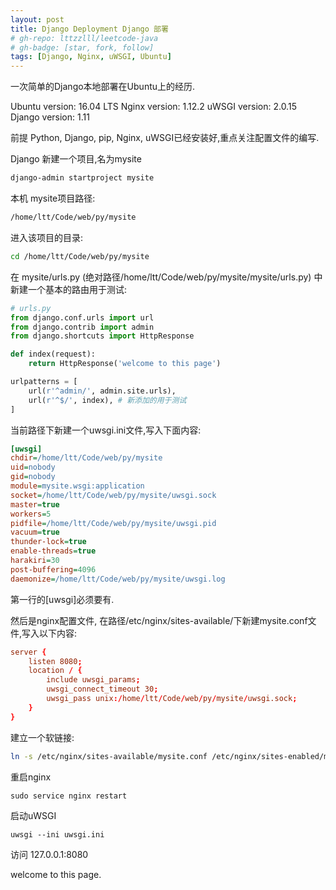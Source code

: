 ```yaml
---
layout: post
title: Django Deployment Django 部署
# gh-repo: lttzzlll/leetcode-java
# gh-badge: [star, fork, follow]
tags: [Django, Nginx, uWSGI, Ubuntu]
---
```


一次简单的Django本地部署在Ubuntu上的经历.

Ubuntu version: 16.04 LTS
Nginx version: 1.12.2
uWSGI version: 2.0.15
Django version: 1.11

前提 Python, Django, pip, Nginx, uWSGI已经安装好,重点关注配置文件的编写.

Django 新建一个项目,名为mysite

```sh
django-admin startproject mysite
```

本机 mysite项目路径:

```sh
/home/ltt/Code/web/py/mysite
```

进入该项目的目录:

```sh
cd /home/ltt/Code/web/py/mysite
```

在 mysite/urls.py (绝对路径/home/ltt/Code/web/py/mysite/mysite/urls.py) 中新建一个基本的路由用于测试:

```Python
# urls.py
from django.conf.urls import url
from django.contrib import admin
from django.shortcuts import HttpResponse

def index(request):
    return HttpResponse('welcome to this page')

urlpatterns = [
    url(r'^admin/', admin.site.urls),
    url(r'^$/', index), # 新添加的用于测试
]
```

当前路径下新建一个uwsgi.ini文件,写入下面内容:

```ini
[uwsgi]
chdir=/home/ltt/Code/web/py/mysite
uid=nobody
gid=nobody
module=mysite.wsgi:application
socket=/home/ltt/Code/web/py/mysite/uwsgi.sock
master=true
workers=5
pidfile=/home/ltt/Code/web/py/mysite/uwsgi.pid
vacuum=true
thunder-lock=true
enable-threads=true
harakiri=30
post-buffering=4096
daemonize=/home/ltt/Code/web/py/mysite/uwsgi.log
```

第一行的[uwsgi]必须要有.

然后是nginx配置文件, 在路径/etc/nginx/sites-available/下新建mysite.conf文件,写入以下内容:

```conf
server {
    listen 8080;
    location / {
        include uwsgi_params;
        uwsgi_connect_timeout 30;
        uwsgi_pass unix:/home/ltt/Code/web/py/mysite/uwsgi.sock;
    }
}
```

建立一个软链接:

```sh
ln -s /etc/nginx/sites-available/mysite.conf /etc/nginx/sites-enabled/mysite.conf 
```

重启nginx

```SH
sudo service nginx restart
```

启动uWSGI

```SH
uwsgi --ini uwsgi.ini
```

访问 127.0.0.1:8080

welcome to this page.
